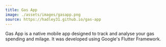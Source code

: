 ```yaml
---
title: Gas App
image: ./assets/images/gasapp.png
source: https://hadley31.github.io/gas-app
---
```


Gas App is a native mobile app designed to track and analyse your gas spending and milage. It was developed using Google's Flutter Framework.